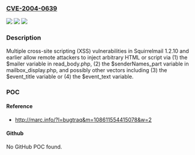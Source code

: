 ### [CVE-2004-0639](https://cve.mitre.org/cgi-bin/cvename.cgi?name=CVE-2004-0639)
![](https://img.shields.io/static/v1?label=Product&message=n%2Fa&color=blue)
![](https://img.shields.io/static/v1?label=Version&message=n%2Fa&color=blue)
![](https://img.shields.io/static/v1?label=Vulnerability&message=n%2Fa&color=brighgreen)

### Description

Multiple cross-site scripting (XSS) vulnerabilities in Squirrelmail 1.2.10 and earlier allow remote attackers to inject arbitrary HTML or script via (1) the $mailer variable in read_body.php, (2) the $senderNames_part variable in mailbox_display.php, and possibly other vectors including (3) the $event_title variable or (4) the $event_text variable.

### POC

#### Reference
- http://marc.info/?l=bugtraq&m=108611554415078&w=2

#### Github
No GitHub POC found.

